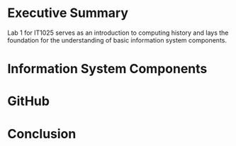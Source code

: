 # Executive Summary
Lab 1 for IT1025 serves as an introduction to computing history and lays the foundation for the understanding of basic information system components. 
# Information System Components
# GitHub
# Conclusion
